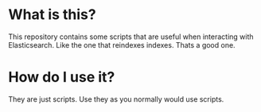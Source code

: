 # What is this?
This repository contains some scripts that are useful when interacting with Elasticsearch. Like the one that reindexes indexes. Thats a good one.

# How do I use it?
They are just scripts. Use they as you normally would use scripts.